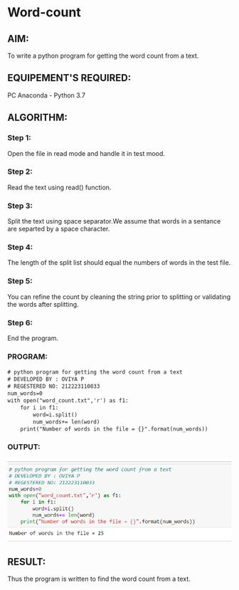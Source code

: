 # Word-count
## AIM:
To write a python program for getting the word count from a text.
## EQUIPEMENT'S REQUIRED: 
PC
Anaconda - Python 3.7
## ALGORITHM: 
### Step 1:
Open the file in read mode and handle it in test mood.

### Step 2:
Read the text using read() function.

### Step 3:
Split the text using space separator.We assume that words in a sentance are separted by a space character.

### Step 4:
The length of the split list should equal the numbers of words in the test file.

### Step 5:
You can refine the count by cleaning the string prior to splitting or validating the words after splitting.

### Step 6:
End the program.

### PROGRAM:
```
# python program for getting the word count from a text
# DEVELOPED BY : OVIYA P
# REGESTERED NO: 212223110033
num_words=0
with open("word_count.txt",'r') as f1:
    for i in f1:
        word=i.split()
        num_words+= len(word)
    print("Number of words in the file = {}".format(num_words)) 
```
### OUTPUT:
![OUTPUT](image-1.png)

## RESULT:
Thus the program is written to find the word count from a text.
